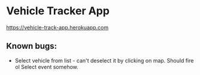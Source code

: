 # Vehicle Tracker App
https://vehicle-track-app.herokuapp.com

## Known bugs:
* Select vehicle from list - can't deselect it by clicking on map. Should fire ol Select event somehow. 
